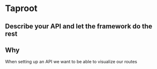 # Taproot
## Describe your API and let the framework do the rest

## Why
When setting up an API we want to be able to visualize our routes
